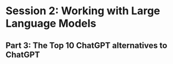 # Session 2: Working with Large Language Models 
## Part 3: The Top 10 ChatGPT alternatives to ChatGPT
